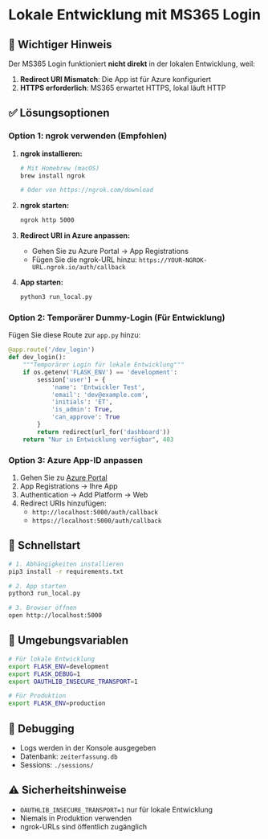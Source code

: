 # Lokale Entwicklung mit MS365 Login

## 🚨 Wichtiger Hinweis

Der MS365 Login funktioniert **nicht direkt** in der lokalen Entwicklung, weil:

1. **Redirect URI Mismatch**: Die App ist für Azure konfiguriert
2. **HTTPS erforderlich**: MS365 erwartet HTTPS, lokal läuft HTTP

## ✅ Lösungsoptionen

### Option 1: ngrok verwenden (Empfohlen)

1. **ngrok installieren:**
   ```bash
   # Mit Homebrew (macOS)
   brew install ngrok
   
   # Oder von https://ngrok.com/download
   ```

2. **ngrok starten:**
   ```bash
   ngrok http 5000
   ```

3. **Redirect URI in Azure anpassen:**
   - Gehen Sie zu Azure Portal → App Registrations
   - Fügen Sie die ngrok-URL hinzu: `https://YOUR-NGROK-URL.ngrok.io/auth/callback`

4. **App starten:**
   ```bash
   python3 run_local.py
   ```

### Option 2: Temporärer Dummy-Login (Für Entwicklung)

Fügen Sie diese Route zur `app.py` hinzu:

```python
@app.route('/dev_login')
def dev_login():
    """Temporärer Login für lokale Entwicklung"""
    if os.getenv('FLASK_ENV') == 'development':
        session['user'] = {
            'name': 'Entwickler Test',
            'email': 'dev@example.com',
            'initials': 'ET',
            'is_admin': True,
            'can_approve': True
        }
        return redirect(url_for('dashboard'))
    return "Nur in Entwicklung verfügbar", 403
```

### Option 3: Azure App-ID anpassen

1. Gehen Sie zu [Azure Portal](https://portal.azure.com)
2. App Registrations → Ihre App
3. Authentication → Add Platform → Web
4. Redirect URIs hinzufügen:
   - `http://localhost:5000/auth/callback`
   - `https://localhost:5000/auth/callback`

## 🚀 Schnellstart

```bash
# 1. Abhängigkeiten installieren
pip3 install -r requirements.txt

# 2. App starten
python3 run_local.py

# 3. Browser öffnen
open http://localhost:5000
```

## 🔧 Umgebungsvariablen

```bash
# Für lokale Entwicklung
export FLASK_ENV=development
export FLASK_DEBUG=1
export OAUTHLIB_INSECURE_TRANSPORT=1

# Für Produktion
export FLASK_ENV=production
```

## 📝 Debugging

- Logs werden in der Konsole ausgegeben
- Datenbank: `zeiterfassung.db`
- Sessions: `./sessions/`

## ⚠️ Sicherheitshinweise

- `OAUTHLIB_INSECURE_TRANSPORT=1` nur für lokale Entwicklung
- Niemals in Produktion verwenden
- ngrok-URLs sind öffentlich zugänglich 